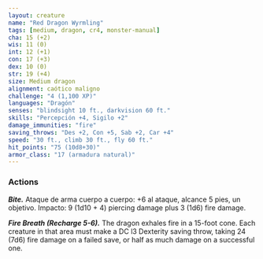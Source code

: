 ```yaml
---
layout: creature
name: "Red Dragon Wyrmling"
tags: [medium, dragon, cr4, monster-manual]
cha: 15 (+2)
wis: 11 (0)
int: 12 (+1)
con: 17 (+3)
dex: 10 (0)
str: 19 (+4)
size: Medium dragon
alignment: caótico maligno
challenge: "4 (1,100 XP)"
languages: "Dragón"
senses: "blindsight 10 ft., darkvision 60 ft."
skills: "Percepción +4, Sigilo +2"
damage_immunities: "fire"
saving_throws: "Des +2, Con +5, Sab +2, Car +4"
speed: "30 ft., climb 30 ft., fly 60 ft."
hit_points: "75 (10d8+30)"
armor_class: "17 (armadura natural)"
---
```


### Actions

***Bite.*** Ataque de arma cuerpo a cuerpo: +6 al ataque, alcance 5 pies, un objetivo. Impacto: 9 (1d10 + 4) piercing damage plus 3 (1d6) fire damage.

***Fire Breath (Recharge 5-6).*** The dragon exhales fire in a 15-foot cone. Each creature in that area must make a DC l3 Dexterity saving throw, taking 24 (7d6) fire damage on a failed save, or half as much damage on a successful one.
